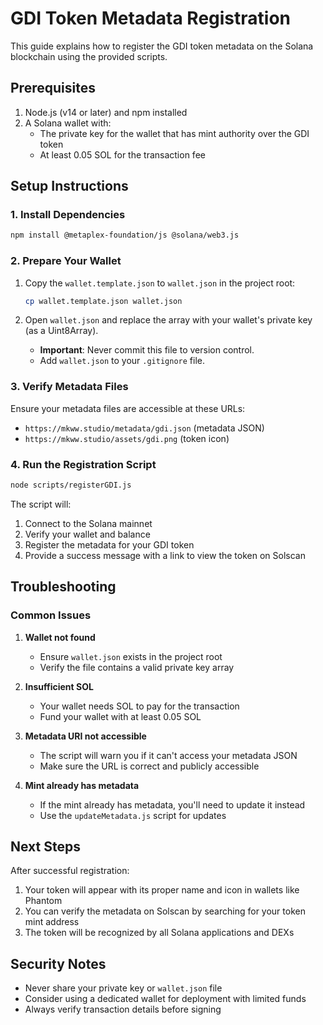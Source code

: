 # GDI Token Metadata Registration

This guide explains how to register the GDI token metadata on the Solana blockchain using the provided scripts.

## Prerequisites

1. Node.js (v14 or later) and npm installed
2. A Solana wallet with:
   - The private key for the wallet that has mint authority over the GDI token
   - At least 0.05 SOL for the transaction fee

## Setup Instructions

### 1. Install Dependencies

```bash
npm install @metaplex-foundation/js @solana/web3.js
```

### 2. Prepare Your Wallet

1. Copy the `wallet.template.json` to `wallet.json` in the project root:
   ```bash
   cp wallet.template.json wallet.json
   ```

2. Open `wallet.json` and replace the array with your wallet's private key (as a Uint8Array).
   - **Important**: Never commit this file to version control.
   - Add `wallet.json` to your `.gitignore` file.

### 3. Verify Metadata Files

Ensure your metadata files are accessible at these URLs:
- `https://mkww.studio/metadata/gdi.json` (metadata JSON)
- `https://mkww.studio/assets/gdi.png` (token icon)

### 4. Run the Registration Script

```bash
node scripts/registerGDI.js
```

The script will:
1. Connect to the Solana mainnet
2. Verify your wallet and balance
3. Register the metadata for your GDI token
4. Provide a success message with a link to view the token on Solscan

## Troubleshooting

### Common Issues

1. **Wallet not found**
   - Ensure `wallet.json` exists in the project root
   - Verify the file contains a valid private key array

2. **Insufficient SOL**
   - Your wallet needs SOL to pay for the transaction
   - Fund your wallet with at least 0.05 SOL

3. **Metadata URI not accessible**
   - The script will warn you if it can't access your metadata JSON
   - Make sure the URL is correct and publicly accessible

4. **Mint already has metadata**
   - If the mint already has metadata, you'll need to update it instead
   - Use the `updateMetadata.js` script for updates

## Next Steps

After successful registration:
1. Your token will appear with its proper name and icon in wallets like Phantom
2. You can verify the metadata on Solscan by searching for your token mint address
3. The token will be recognized by all Solana applications and DEXs

## Security Notes

- Never share your private key or `wallet.json` file
- Consider using a dedicated wallet for deployment with limited funds
- Always verify transaction details before signing
